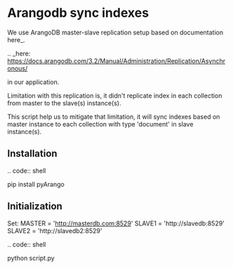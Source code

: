 Arangodb sync indexes
========
We use ArangoDB master-slave replication setup based on documentation here_. 

.. _here: https://docs.arangodb.com/3.2/Manual/Administration/Replication/Asynchronous/

in our application.

Limitation with this replication is, it didn't replicate index in each collection from master to the slave(s) instance(s).

This script help us to mitigate that limitation, it will sync indexes based on master instance to each collection with type 'document' in slave instance(s).


Installation
-------------
.. code:: shell

pip install pyArango


Initialization
---------------

Set:
MASTER = 'http://masterdb.com:8529'
SLAVE1 = 'http://slavedb:8529'
SLAVE2 = 'http://slavedb2:8529'

.. code:: shell

python script.py
